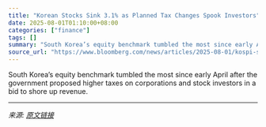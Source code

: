 ```yaml
---
title: "Korean Stocks Sink 3.1% as Planned Tax Changes Spook Investors"
date: 2025-08-01T01:10:00+08:00
categories: ["finance"]
tags: []
summary: "South Korea’s equity benchmark tumbled the most since early April after the government proposed higher taxes on corporations and stock investors in a bid to shore up revenue."
source_url: "https://www.bloomberg.com/news/articles/2025-08-01/kospi-slumps-more-than-3-as-planned-tax-changes-spook-investors"
---
```


South Korea’s equity benchmark tumbled the most since early April after the government proposed higher taxes on corporations and stock investors in a bid to shore up revenue.

---

*来源: [原文链接](https://www.bloomberg.com/news/articles/2025-08-01/kospi-slumps-more-than-3-as-planned-tax-changes-spook-investors)*
